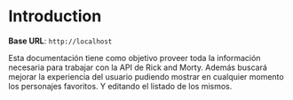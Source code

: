 # Introduction



<aside>
    <strong>Base URL</strong>: <code>http://localhost</code>
</aside>

Esta documentación tiene como objetivo proveer toda la información necesaria para trabajar con la API de Rick and Morty. Además buscará mejorar la experiencia del usuario pudiendo mostrar en cualquier momento los personajes favoritos. Y editando el listado de los mismos.

